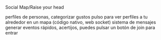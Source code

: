 
Social Map/Raise your head

perfiles de personas, categorizar gustos
pulso para ver perfiles a tu alrededor en un mapa (código nativo, web socket)
sistema de mensajes
generar eventos rápidos, acertijos, puedes pulsar un botón de join para entrar